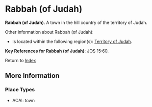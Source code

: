 # Rabbah (of Judah)
**Rabbah (of Judah)**. 
A town in the hill country of the territory of Judah. 




Other information about Rabbah (of Judah):


* Is located within the following region(s): 
[Territory of Judah](TerritoryOfJudah.md). 




**Key References for Rabbah (of Judah)**: 
JOS 15:60. 






Return to [Index](00-Index.md)

## More Information

### Place Types

* ACAI: town




